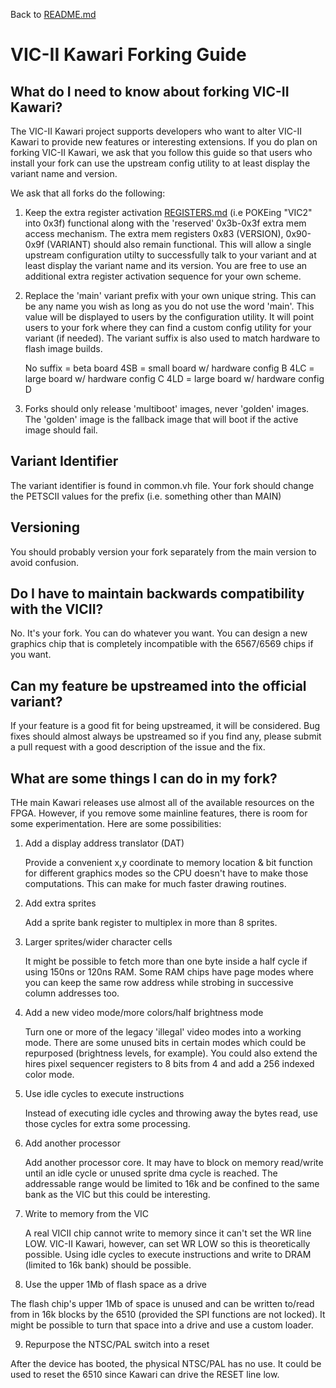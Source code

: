 Back to [README.md](../README.md)

# VIC-II Kawari Forking Guide

## What do I need to know about forking VIC-II Kawari?

The VIC-II Kawari project supports developers who want to alter VIC-II Kawari to provide new features or interesting extensions. If you do plan on forking VIC-II Kawari, we ask that you follow this guide so that users who install your fork can use the upstream config utility to at least display the variant name and version.

We ask that all forks do the following:

1. Keep the extra register activation [REGISTERS.md](REGISTERS.md) (i.e POKEing "VIC2" into 0x3f) functional along with the 'reserved' 0x3b-0x3f extra mem access mechanism. The extra mem registers 0x83 (VERSION), 0x90-0x9f (VARIANT) should also remain functional. This will allow a single upstream configuration utilty to successfully talk to your variant and at least display the variant name and its version. You are free to use an additional extra register activation sequence for your own scheme.

2. Replace the 'main' variant prefix with your own unique string. This can be any name you wish as long as you do not use the word 'main'.  This value will be displayed to users by the configuration utility. It will point users to your fork where they can find a custom config utility for your variant (if needed). The variant suffix is also used to match hardware to flash image builds.

    No suffix = beta board
    4SB = small board w/ hardware config B
    4LC = large board w/ hardware config C
    4LD = large board w/ hardware config D

3. Forks should only release 'multiboot' images,  never 'golden' images.  The 'golden' image is the fallback image that will boot if the active image should fail.

## Variant Identifier

The variant identifier is found in common.vh file.  Your fork should change the PETSCII values for the prefix (i.e. something other than MAIN)

## Versioning

You should probably version your fork separately from the main version to avoid confusion.

## Do I have to maintain backwards compatibility with the VICII?

No. It's your fork. You can do whatever you want. You can design a new graphics chip that is completely incompatible with the 6567/6569 chips if you want.

## Can my feature be upstreamed into the official variant?

If your feature is a good fit for being upstreamed, it will be considered. Bug fixes should almost always be upstreamed so if you find any, please submit a pull request with a good description of the issue and the fix.

## What are some things I can do in my fork?

THe main Kawari releases use almost all of the available resources on the FPGA. However, if you remove some mainline features, there is room for some experimentation.  Here are some possibilities:

1. Add a display address translator (DAT)

   Provide a convenient x,y coordinate to memory location & bit function for different graphics modes so the CPU doesn't have to make those computations.  This can make for much faster drawing routines.

2. Add extra sprites

   Add a sprite bank register to multiplex in more than 8 sprites.

3. Larger sprites/wider character cells

   It might be possible to fetch more than one byte inside a half cycle if using 150ns or 120ns RAM.  Some RAM chips have page modes where you can keep the same row address while strobing in successive column addresses too.

4. Add a new video mode/more colors/half brightness mode

   Turn one or more of the legacy 'illegal' video modes into a working mode. There are some unused bits in certain modes which could be repurposed (brightness levels, for example).  You could also extend the hires pixel sequencer registers to 8 bits from 4 and add a 256 indexed color mode.

5. Use idle cycles to execute instructions

   Instead of executing idle cycles and throwing away the bytes read, use those cycles for extra some processing.

6. Add another processor

   Add another processor core. It may have to block on memory read/write until an idle cycle or unused sprite dma cycle is reached.  The addressable range would be limited to 16k and be confined to the same bank as the VIC but this could be interesting.

7. Write to memory from the VIC

   A real VICII chip cannot write to memory since it can't set the WR line LOW.  VIC-II Kawari, however, can set WR LOW so this is theoretically possible.  Using idle cycles to execute instructions and write to DRAM (limited to 16k bank) should be possible.

8. Use the upper 1Mb of flash space as a drive

  The flash chip's upper 1Mb of space is unused and can be written to/read from in 16k blocks by the 6510 (provided the SPI functions are not locked).  It might be possible to turn that space into a drive and use a custom loader.

9. Repurpose the NTSC/PAL switch into a reset

  After the device has booted, the physical NTSC/PAL has no use.  It could be used to reset the 6510 since Kawari can drive the RESET line low.

